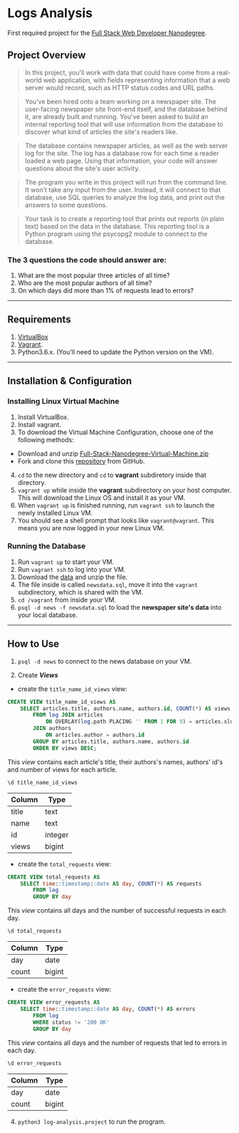 # Logs Analysis
First required project for the [Full Stack Web Developer Nanodegree][1].

## Project Overview

> In this project, you'll work with data that could have come from a real-world web application, with fields representing information that a web server would record, such as HTTP status codes and URL paths.

>You've been hired onto a team working on a newspaper site. The user-facing newspaper site front-end itself, and the database behind it, are already built and running. You've been asked to build an internal reporting tool that will use information from the database to discover what kind of articles the site's readers like.

>The database contains newspaper articles, as well as the web server log for the site. The log has a database row for each time a reader loaded a web page. Using that information, your code will answer questions about the site's user activity.

>The program you write in this project will run from the command line. It won't take any input from the user. Instead, it will connect to that database, use SQL queries to analyze the log data, and print out the answers to some questions.

>Your task is to create a reporting tool that prints out reports (in plain text) based on the data in the database. This reporting tool is a Python program using the psycopg2 module to connect to the database.

### The 3 questions the code should answer are:
1. What are the most popular three articles of all time?
2. Who are the most popular authors of all time?
3. On which days did more than 1% of requests lead to errors?
----
## Requirements
1. [VirtualBox][2]
2. [Vagrant][3].
3. Python3.6.x. (You'll need to update the Python version on the VM).
---
## Installation & Configuration
### Installing Linux Virtual Machine
1. Install VirtualBox.
2. Install vagrant.
3. To download the Virtual Machine Configuration, choose one of the following methods:
 * Download and unzip [Full-Stack-Nanodegree-Virtual-Machine.zip][4]
 * Fork and clone this [repository][5] from GitHub.

4. `cd` to the new directory and `cd` to **vagrant** subdiretory inside that directory.
5. `vagrant up` while inside the **vagrant** subdirectory on your host computer. This will download the Linux OS and install it as your VM.
6. When `vagrant up` is finished running, run `vagrant ssh` to launch the newly installed Linux VM.
7. You should see a shell prompt that looks like `vagrant@vagrant`. This means you are now logged in your new Linux VM.

### Running the Database
1. Run `vagrant up` to start your VM.
2. Run `vagrant ssh` to log into your VM.
3. Download the [data][6] and unzip the file.
4. The file inside is called `newsdata.sql`, move it into the `vagrant` subdirectory, which is shared with the VM.
5. `cd /vagrant` from inside your VM.
6. `psql -d news -f newsdata.sql` to load the **newspaper site's data** into your local database.

---

## How to Use
1. `psql -d news` to connect to the news database on your VM.

2. Create _**Views**_


- create the `title_name_id_views` view:

```sql
CREATE VIEW title_name_id_views AS
    SELECT articles.title, authors.name, authors.id, COUNT(*) AS views
        FROM log JOIN articles
            ON OVERLAY(log.path PLACING '' FROM 1 FOR 9) = articles.slug
        JOIN authors
            ON articles.author = authors.id
        GROUP BY articles.title, authors.name, authors.id
        ORDER BY views DESC;
```
This _view_ contains each article's title, their authors's names, authors' id's and number of views for each article.

`\d title_name_id_views`

| Column | Type |
| ------ | ---- |
| title | text |
| name | text |
| id | integer |
| views | bigint |

- create the `total_requests` view:

```sql
CREATE VIEW total_requests AS
    SELECT time::timestamp::date AS day, COUNT(*) AS requests
        FROM log
        GROUP BY day
```
This _view_ contains all days and the number of successful requests in each day.

`\d total_requests`

| Column | Type |
| ------ | ---- |
| day | date |
| count | bigint |

- create the `error_requests` view:

```sql
CREATE VIEW error_requests AS
    SELECT time::timestamp::date AS day, COUNT(*) AS errors
        FROM log
        WHERE status != '200 OK'
        GROUP BY day
```
This _view_ contains all days and the number of requests that led to errors in each day.

`\d error_requests`

| Column |Type |
| ------ | --- |
| day | date |
| count | bigint |


4. `python3 log-analysis.project` to run the program.

[//]:  # (Links and references)

[1]: <https://www.udacity.com/course/full-stack-web-developer-nanodegree--nd004>
[2]: <https://www.virtualbox.org/wiki/Download_Old_Builds_5_1>
[3]: <https://www.vagrantup.com/downloads.html>
[4]: <https://s3.amazonaws.com/video.udacity-data.com/topher/2018/April/5acfbfa3_fsnd-virtual-machine/fsnd-virtual-machine.zip>
[5]: <https://github.com/udacity/fullstack-nanodegree-vm>
[6]: <https://d17h27t6h515a5.cloudfront.net/topher/2016/August/57b5f748_newsdata/newsdata.zip>
